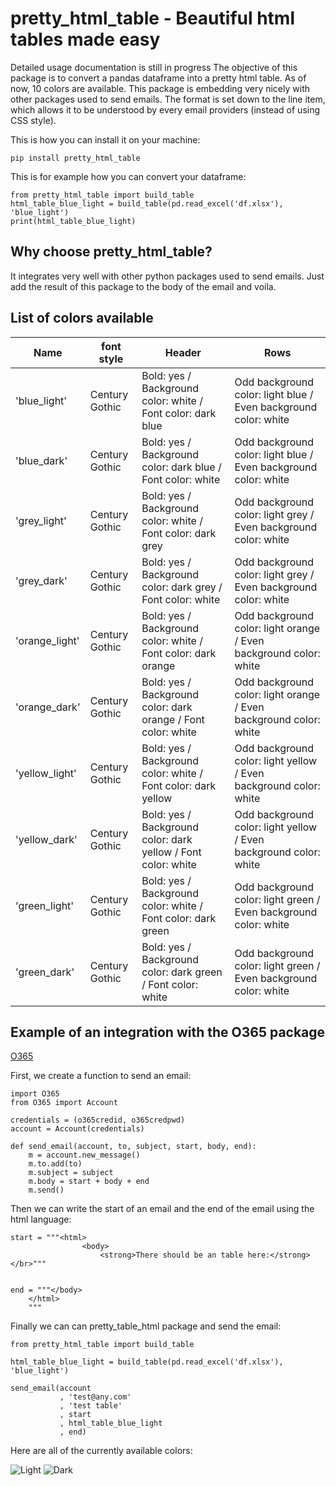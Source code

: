 # pretty_html_table - Beautiful html tables made easy
Detailed usage documentation is still in progress
The objective of this package is to convert a pandas dataframe into a pretty html table.
As of now, 10 colors are available. This package is embedding very nicely with other packages used to send emails.
The format is set down to the line item, which allows it to be understood by every email providers (instead of using CSS style).

This is how you can install it on your machine:

```
pip install pretty_html_table
```

This is for example how you can convert your dataframe:

```
from pretty_html_table import build_table
html_table_blue_light = build_table(pd.read_excel('df.xlsx'), 'blue_light')
print(html_table_blue_light)
```

## Why choose pretty_html_table?
It integrates very well with other python packages used to send emails. Just add the result of this package to the body of the email and voila.


## List of colors available

| Name          | font style     | Header                                                        | Rows                                                              |
|---------------|----------------|---------------------------------------------------------------|-------------------------------------------------------------------|
| 'blue_light'  | Century Gothic | Bold: yes / Background color: white / Font color: dark blue   | Odd background color: light blue / Even background color: white   |
| 'blue_dark'    | Century Gothic | Bold: yes / Background color: dark blue / Font color: white   | Odd background color: light blue / Even background color: white   |
| 'grey_light'   | Century Gothic | Bold: yes / Background color: white / Font color: dark grey   | Odd background color: light grey / Even background color: white   |
| 'grey_dark'    | Century Gothic | Bold: yes / Background color: dark grey / Font color: white   | Odd background color: light grey / Even background color: white   |
| 'orange_light' | Century Gothic | Bold: yes / Background color: white / Font color: dark orange | Odd background color: light orange / Even background color: white |
| 'orange_dark'  | Century Gothic | Bold: yes / Background color: dark orange / Font color: white | Odd background color: light orange / Even background color: white |
| 'yellow_light' | Century Gothic | Bold: yes / Background color: white / Font color: dark yellow | Odd background color: light yellow / Even background color: white |
| 'yellow_dark'  | Century Gothic | Bold: yes / Background color: dark yellow / Font color: white | Odd background color: light yellow / Even background color: white |
| 'green_light'  | Century Gothic | Bold: yes / Background color: white / Font color: dark green  | Odd background color: light green / Even background color: white  |
| 'green_dark'   | Century Gothic | Bold: yes / Background color: dark green / Font color: white  | Odd background color: light green / Even background color: white  |


## Example of an integration with the O365 package
[O365](https://pypi.org/project/O365/)

First, we create a function to send an email:

```
import O365
from O365 import Account

credentials = (o365credid, o365credpwd)
account = Account(credentials)

def send_email(account, to, subject, start, body, end):
    m = account.new_message()
    m.to.add(to)
    m.subject = subject
    m.body = start + body + end
    m.send()
```

Then we can write the start of an email and the end of the email using the html language:

```
start = """<html>
                <body>
                    <strong>There should be an table here:</strong></br>"""


end = """</body>
    </html>
    """
```

Finally we can can pretty_table_html package and send the email:

```
from pretty_html_table import build_table

html_table_blue_light = build_table(pd.read_excel('df.xlsx'), 'blue_light')

send_email(account
           , 'test@any.com'
           , 'test table'
           , start
           , html_table_blue_light
           , end)
```

Here are all of the currently available colors: 

![Light](image/1.PNG)
![Dark](image/2.PNG)
